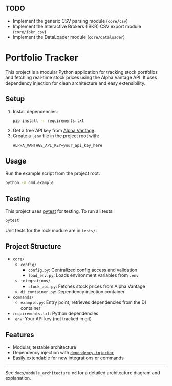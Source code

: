 ## TODO

- Implement the generic CSV parsing module (`core/csv`)
- Implement the Interactive Brokers (IBKR) CSV export module (`core/ibkr_csv`)
- Implement the DataLoader module (`core/dataloader`)
# Portfolio Tracker

This project is a modular Python application for tracking stock portfolios and fetching real-time stock prices using the Alpha Vantage API. It uses dependency injection for clean architecture and easy extensibility.

## Setup

1. Install dependencies:
   ```sh
   pip install -r requirements.txt
   ```
2. Get a free API key from [Alpha Vantage](https://www.alphavantage.co/support/#api-key).
3. Create a `.env` file in the project root with:
   ```
   ALPHA_VANTAGE_API_KEY=your_api_key_here
   ```

## Usage

Run the example script from the project root:
```sh
python -m cmd.example
```


## Testing

This project uses [pytest](https://docs.pytest.org/) for testing. To run all tests:

```sh
pytest
```

Unit tests for the lock module are in `tests/`.

## Project Structure

- `core/`
  - `config/`
    - `config.py`: Centralized config access and validation
    - `load_env.py`: Loads environment variables from `.env`
  - `integrations/`
    - `stock_api.py`: Fetches stock prices from Alpha Vantage
  - `di_container.py`: Dependency injection container
- `commands/`
  - `example.py`: Entry point, retrieves dependencies from the DI container
- `requirements.txt`: Python dependencies
- `.env`: Your API key (not tracked in git)

## Features
- Modular, testable architecture
- Dependency injection with [`dependency-injector`](https://python-dependency-injector.ets-labs.org/)
- Easily extendable for new integrations or commands

---
See `docs/module_architecture.md` for a detailed architecture diagram and explanation.
